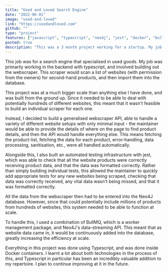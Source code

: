 ```yaml
---
title: "Used and Loved Search Engine"
date: "2022-06-01"
image: "used-and-loved"
link: "https://usedandloved.com"
github: ""
type: "project"
features: ["javascript", "typescript", "neo4j", "jest", "docker", "bullmq"]
posted: true
description: "This was a 3 month project working for a startup. My job involved building the webscraper and database input for the website, which was then shown in a search engine for used goods."
---
```


This job was for a search engine that specialised in used goods. My job was primarily working in the backend with typescript, and involved building out the webscraper. This scraper would scan a list of websites (with permission from the owners) for second-hand products, and then import them into the database.

This project was at a much bigger scale than anything else I have done, and was built from the ground up. Since it needed to be able to deal with potentially hundreds of different websites, this meant that it wasn't feasible to build an individual scraper for each one.

Instead, I decided to build a generalised webscraper API, able to handle a variety of different website setups with only minimal input - the maintainer would be able to provide the details of where on the page to find product details, and then the API would handle everything else. This means fetching the product-list, fetching the data for each product, error-handling, data processing, sanitisation, etc., were all handled automatically.

Alongside this, I also built an automated testing infrastructure with jest, which was able to check that all the website products were correctly receiving product data, and that the data was formatted correctly. Rather than simply building individual tests, this allowed the maintainer to quickly add appropriate tests for any new websites being scraped, checking that data was correctly received, any vital data wasn't being missed, and that it was formatted correctly.

All the data from the webscraper then had to be entered into the Neo4J database. However, since that could potentially include millions of products from hundreds of websites, this system needed to be able to function at scale.

To handle this, I used a combination of BullMQ, which is a worker management package, and Neo4J's data-streaming API. This meant that as website data came in, it would be continuously added into the database, greatly increasing the efficiency at scale.

Everything in this project was done using Typescript, and was done inside Docker containers. I learnt a lot about both technologies in the process of this, and Typescript in particular has been an incredibly valuable addition to my repertoire. I plan to continue improving at it in the future.
